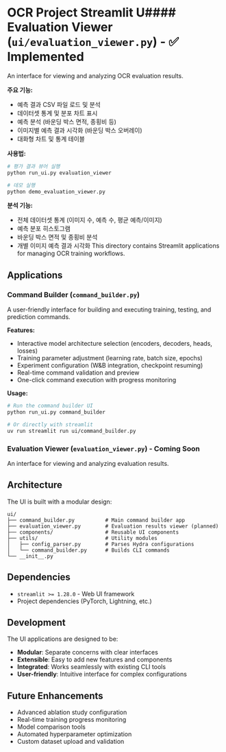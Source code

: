# OCR Project Streamlit U#### Evaluation Viewer (`ui/evaluation_viewer.py`) - ✅ Implemented
An interface for viewing and analyzing OCR evaluation results.

**주요 기능:**
- 예측 결과 CSV 파일 로드 및 분석
- 데이터셋 통계 및 분포 차트 표시
- 예측 분석 (바운딩 박스 면적, 종횡비 등)
- 이미지별 예측 결과 시각화 (바운딩 박스 오버레이)
- 대화형 차트 및 통계 테이블

**사용법:**
```bash
# 평가 결과 뷰어 실행
python run_ui.py evaluation_viewer

# 데모 실행
python demo_evaluation_viewer.py
```

**분석 기능:**
- 전체 데이터셋 통계 (이미지 수, 예측 수, 평균 예측/이미지)
- 예측 분포 히스토그램
- 바운딩 박스 면적 및 종횡비 분석
- 개별 이미지 예측 결과 시각화
This directory contains Streamlit applications for managing OCR training workflows.

## Applications

### Command Builder (`command_builder.py`)
A user-friendly interface for building and executing training, testing, and prediction commands.

**Features:**
- Interactive model architecture selection (encoders, decoders, heads, losses)
- Training parameter adjustment (learning rate, batch size, epochs)
- Experiment configuration (W&B integration, checkpoint resuming)
- Real-time command validation and preview
- One-click command execution with progress monitoring

**Usage:**
```bash
# Run the command builder UI
python run_ui.py command_builder

# Or directly with streamlit
uv run streamlit run ui/command_builder.py
```

### Evaluation Viewer (`evaluation_viewer.py`) - Coming Soon
An interface for viewing and analyzing evaluation results.

## Architecture

The UI is built with a modular design:

```
ui/
├── command_builder.py          # Main command builder app
├── evaluation_viewer.py        # Evaluation results viewer (planned)
├── components/                 # Reusable UI components
├── utils/                      # Utility modules
│   ├── config_parser.py        # Parses Hydra configurations
│   └── command_builder.py      # Builds CLI commands
└── __init__.py
```

## Dependencies

- `streamlit >= 1.28.0` - Web UI framework
- Project dependencies (PyTorch, Lightning, etc.)

## Development

The UI applications are designed to be:
- **Modular**: Separate concerns with clear interfaces
- **Extensible**: Easy to add new features and components
- **Integrated**: Works seamlessly with existing CLI tools
- **User-friendly**: Intuitive interface for complex configurations

## Future Enhancements

- Advanced ablation study configuration
- Real-time training progress monitoring
- Model comparison tools
- Automated hyperparameter optimization
- Custom dataset upload and validation